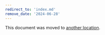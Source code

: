 ```yaml
---
redirect_to: 'index.md'
remove_date: '2024-06-28'
---
```


This document was moved to [another location](index.md).

<!-- This redirect file can be deleted after 2024-06-28. -->
<!-- Redirects that point to other docs in the same project expire in three months. -->
<!-- Redirects that point to docs in a different project or site (for example, link is not relative and starts with `https:`) expire in one year. -->
<!-- Before deletion, see: https://docs.gitlab.com/ee/development/documentation/redirects.html -->
